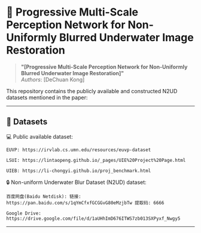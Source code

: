 # 🔬 Progressive Multi-Scale Perception Network for Non-Uniformly Blurred Underwater Image Restoration

> **"[Progressive Multi-Scale Perception Network for Non-Uniformly Blurred Underwater Image Restoration]"**  
> *Authors*: [DeChuan Kong]

This repository contains the publicly available and constructed N2UD datasets mentioned in the paper:

---

## 📁  Datasets
💻 Public available dataset:

    EUVP: https://irvlab.cs.umn.edu/resources/euvp-dataset
    
    LSUI: https://lintaopeng.github.io/_pages/UIE%20Project%20Page.html

    UIEB: https://li-chongyi.github.io/proj_benchmark.html

🔒 Non-uniform Underwater Blur Dataset (N2UD) dataset:

    百度网盘(Baidu Netdisk): 链接: https://pan.baidu.com/s/1qYmCfxfGCGGvG80eMzjbTw 提取码: 6666

    Google Drive: https://drive.google.com/file/d/1aUHhImD676ITWS7zb013SXPyxf_Nwgy5

---
